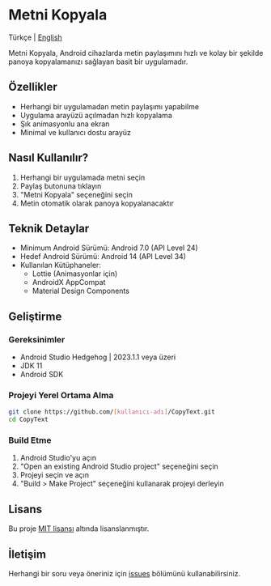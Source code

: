 # Metni Kopyala

Türkçe | [English](README.md)

Metni Kopyala, Android cihazlarda metin paylaşımını hızlı ve kolay bir şekilde panoya kopyalamanızı sağlayan basit bir uygulamadır.

## Özellikler

- Herhangi bir uygulamadan metin paylaşımı yapabilme
- Uygulama arayüzü açılmadan hızlı kopyalama
- Şık animasyonlu ana ekran
- Minimal ve kullanıcı dostu arayüz

## Nasıl Kullanılır?

1. Herhangi bir uygulamada metni seçin
2. Paylaş butonuna tıklayın
3. "Metni Kopyala" seçeneğini seçin
4. Metin otomatik olarak panoya kopyalanacaktır

## Teknik Detaylar

- Minimum Android Sürümü: Android 7.0 (API Level 24)
- Hedef Android Sürümü: Android 14 (API Level 34)
- Kullanılan Kütüphaneler:
  - Lottie (Animasyonlar için)
  - AndroidX AppCompat
  - Material Design Components

## Geliştirme

### Gereksinimler

- Android Studio Hedgehog | 2023.1.1 veya üzeri
- JDK 11
- Android SDK

### Projeyi Yerel Ortama Alma

```bash
git clone https://github.com/[kullanıcı-adı]/CopyText.git
cd CopyText
```

### Build Etme

1. Android Studio'yu açın
2. "Open an existing Android Studio project" seçeneğini seçin
3. Projeyi seçin ve açın
4. "Build > Make Project" seçeneğini kullanarak projeyi derleyin

## Lisans

Bu proje [MIT lisansı](LICENSE) altında lisanslanmıştır.

## İletişim

Herhangi bir soru veya öneriniz için [issues](https://github.com/[kullanıcı-adı]/CopyText/issues) bölümünü kullanabilirsiniz.
